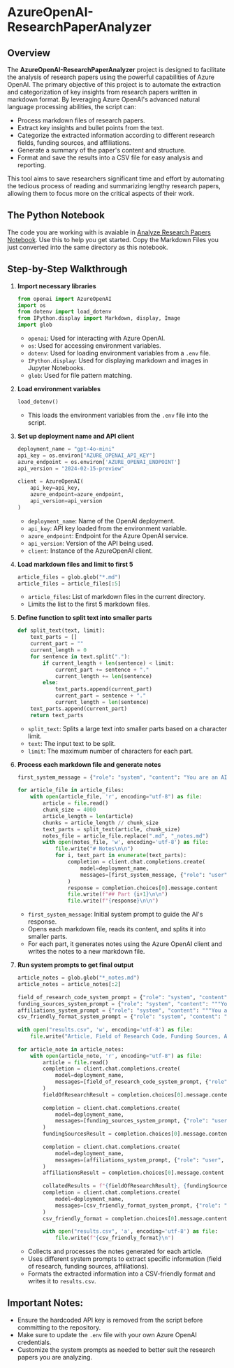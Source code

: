 # AzureOpenAI-ResearchPaperAnalyzer  
  
## Overview  
  
The **AzureOpenAI-ResearchPaperAnalyzer** project is designed to facilitate the analysis of research papers using the powerful capabilities of Azure OpenAI. The primary objective of this project is to automate the extraction and categorization of key insights from research papers written in markdown format. By leveraging Azure OpenAI's advanced natural language processing abilities, the script can:  
  
- Process markdown files of research papers.  
- Extract key insights and bullet points from the text.  
- Categorize the extracted information according to different research fields, funding sources, and affiliations.  
- Generate a summary of the paper's content and structure.  
- Format and save the results into a CSV file for easy analysis and reporting.  
  
This tool aims to save researchers significant time and effort by automating the tedious process of reading and summarizing lengthy research papers, allowing them to focus more on the critical aspects of their work. 

## The Python Notebook
The code you are working with is avaiable in [Analyze Research Papers Notebook](./analyzepapers.ipynb). Use this to help you get started. Copy the Markdown Files you just converted into the same directory as this notebook.

## Step-by-Step Walkthrough  
  
1. **Import necessary libraries**  
    ```python  
    from openai import AzureOpenAI  
    import os  
    from dotenv import load_dotenv  
    from IPython.display import Markdown, display, Image  
    import glob  
    ```  
    - `openai`: Used for interacting with Azure OpenAI.  
    - `os`: Used for accessing environment variables.  
    - `dotenv`: Used for loading environment variables from a `.env` file.  
    - `IPython.display`: Used for displaying markdown and images in Jupyter Notebooks.  
    - `glob`: Used for file pattern matching.  
  
2. **Load environment variables**  
    ```python  
    load_dotenv()  
    ```  
    - This loads the environment variables from the `.env` file into the script.  
  
3. **Set up deployment name and API client**  
    ```python  
    deployment_name = "gpt-4o-mini"  
    api_key = os.environ["AZURE_OPENAI_API_KEY"]  
    azure_endpoint = os.environ['AZURE_OPENAI_ENDPOINT']  
    api_version = "2024-02-15-preview"  
  
    client = AzureOpenAI(  
        api_key=api_key,  
        azure_endpoint=azure_endpoint,  
        api_version=api_version  
    )  
    ```  
    - `deployment_name`: Name of the OpenAI deployment.  
    - `api_key`: API key loaded from the environment variable.  
    - `azure_endpoint`: Endpoint for the Azure OpenAI service.  
    - `api_version`: Version of the API being used.  
    - `client`: Instance of the AzureOpenAI client.  
  
4. **Load markdown files and limit to first 5**  
    ```python  
    article_files = glob.glob("*.md")  
    article_files = article_files[:5]  
    ```  
    - `article_files`: List of markdown files in the current directory.  
    - Limits the list to the first 5 markdown files.  
  
5. **Define function to split text into smaller parts**  
    ```python  
    def split_text(text, limit):  
        text_parts = []  
        current_part = ""  
        current_length = 0  
        for sentence in text.split("."):  
            if current_length + len(sentence) < limit:  
                current_part += sentence + "."  
                current_length += len(sentence)  
            else:  
                text_parts.append(current_part)  
                current_part = sentence + "."  
                current_length = len(sentence)  
        text_parts.append(current_part)  
        return text_parts  
    ```  
    - `split_text`: Splits a large text into smaller parts based on a character limit.  
    - `text`: The input text to be split.  
    - `limit`: The maximum number of characters for each part.  
  
6. **Process each markdown file and generate notes**  
    ```python  
    first_system_message = {"role": "system", "content": "You are an AI assistant that helps with creating bullet points of long research papers. ..."}  
      
    for article_file in article_files:  
        with open(article_file, 'r', encoding="utf-8") as file:  
            article = file.read()  
            chunk_size = 4000  
            article_length = len(article)  
            chunks = article_length // chunk_size  
            text_parts = split_text(article, chunk_size)  
            notes_file = article_file.replace(".md", "_notes.md")  
            with open(notes_file, 'w', encoding='utf-8') as file:  
                file.write("# Notes\n\n")  
                for i, text_part in enumerate(text_parts):  
                    completion = client.chat.completions.create(  
                        model=deployment_name,  
                        messages=[first_system_message, {"role": "user", "content": text_part}]  
                    )  
                    response = completion.choices[0].message.content  
                    file.write(f"## Part {i+1}\n\n")  
                    file.write(f"{response}\n\n")  
    ```  
    - `first_system_message`: Initial system prompt to guide the AI's response.  
    - Opens each markdown file, reads its content, and splits it into smaller parts.  
    - For each part, it generates notes using the Azure OpenAI client and writes the notes to a new markdown file.  
  
7. **Run system prompts to get final output**  
    ```python  
    article_notes = glob.glob("*_notes.md")  
    article_notes = article_notes[:2]  
  
    field_of_research_code_system_prompt = {"role": "system", "content": """You are an assistant that reviews research papers and determines their field of research. ..."""}  
    funding_sources_system_prompt = {"role": "system", "content": """You are an AI assistant that reviews research paper notes and detects information on funding. ..."""}  
    affiliations_system_prompt = {"role": "system", "content": """You are an AI assistant that reviews research paper notes and detects affiliations to the local University. ..."""}  
    csv_friendly_format_system_prompt = {"role": "system", "content": """You are an AI assistant that reviews research paper notes and formats the information into a CSV formatted data. ..."""}  
  
    with open("results.csv", 'w', encoding='utf-8') as file:  
        file.write("Article, Field of Research Code, Funding Sources, Affiliations\n")  
  
    for article_note in article_notes:  
        with open(article_note, 'r', encoding="utf-8") as file:  
            article = file.read()  
            completion = client.chat.completions.create(  
                model=deployment_name,  
                messages=[field_of_research_code_system_prompt, {"role": "user", "content": article}]  
            )  
            fieldOfResearchResult = completion.choices[0].message.content  
  
            completion = client.chat.completions.create(  
                model=deployment_name,  
                messages=[funding_sources_system_prompt, {"role": "user", "content": article}]  
            )  
            fundingSourcesResult = completion.choices[0].message.content  
  
            completion = client.chat.completions.create(  
                model=deployment_name,  
                messages=[affiliations_system_prompt, {"role": "user", "content": article}]  
            )  
            affiliationsResult = completion.choices[0].message.content  
  
            collatedResults = f"{fieldOfResearchResult}, {fundingSourcesResult}, {affiliationsResult}"  
            completion = client.chat.completions.create(  
                model=deployment_name,  
                messages=[csv_friendly_format_system_prompt, {"role": "user", "content": collatedResults}]  
            )  
            csv_friendly_format = completion.choices[0].message.content  
  
            with open("results.csv", 'a', encoding='utf-8') as file:  
                file.write(f"{csv_friendly_format}\n")  
    ```  
    - Collects and processes the notes generated for each article.  
    - Uses different system prompts to extract specific information (field of research, funding sources, affiliations).  
    - Formats the extracted information into a CSV-friendly format and writes it to `results.csv`.  
  
## Important Notes:  
- Ensure the hardcoded API key is removed from the script before committing to the repository.  
- Make sure to update the `.env` file with your own Azure OpenAI credentials.  
- Customize the system prompts as needed to better suit the research papers you are analyzing.  
